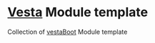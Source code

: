 # [Vesta](https://vesta.bz) Module template

Collection of [vestaBoot](https://github.com/vestaBoot) Module template
